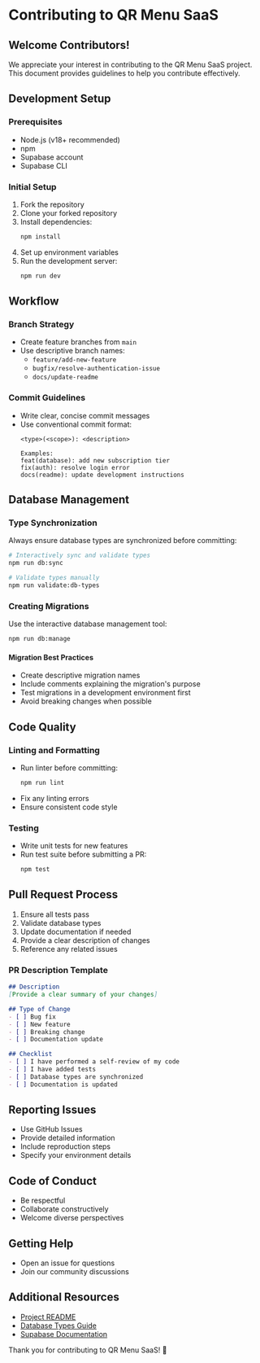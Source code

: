 # Contributing to QR Menu SaaS

## Welcome Contributors!

We appreciate your interest in contributing to the QR Menu SaaS project. This document provides guidelines to help you contribute effectively.

## Development Setup

### Prerequisites
- Node.js (v18+ recommended)
- npm
- Supabase account
- Supabase CLI

### Initial Setup
1. Fork the repository
2. Clone your forked repository
3. Install dependencies:
   ```bash
   npm install
   ```
4. Set up environment variables
5. Run the development server:
   ```bash
   npm run dev
   ```

## Workflow

### Branch Strategy
- Create feature branches from `main`
- Use descriptive branch names:
  - `feature/add-new-feature`
  - `bugfix/resolve-authentication-issue`
  - `docs/update-readme`

### Commit Guidelines
- Write clear, concise commit messages
- Use conventional commit format:
  ```
  <type>(<scope>): <description>
  
  Examples:
  feat(database): add new subscription tier
  fix(auth): resolve login error
  docs(readme): update development instructions
  ```

## Database Management

### Type Synchronization
Always ensure database types are synchronized before committing:

```bash
# Interactively sync and validate types
npm run db:sync

# Validate types manually
npm run validate:db-types
```

### Creating Migrations
Use the interactive database management tool:
```bash
npm run db:manage
```

#### Migration Best Practices
- Create descriptive migration names
- Include comments explaining the migration's purpose
- Test migrations in a development environment first
- Avoid breaking changes when possible

## Code Quality

### Linting and Formatting
- Run linter before committing:
  ```bash
  npm run lint
  ```
- Fix any linting errors
- Ensure consistent code style

### Testing
- Write unit tests for new features
- Run test suite before submitting a PR:
  ```bash
  npm test
  ```

## Pull Request Process
1. Ensure all tests pass
2. Validate database types
3. Update documentation if needed
4. Provide a clear description of changes
5. Reference any related issues

### PR Description Template
```markdown
## Description
[Provide a clear summary of your changes]

## Type of Change
- [ ] Bug fix
- [ ] New feature
- [ ] Breaking change
- [ ] Documentation update

## Checklist
- [ ] I have performed a self-review of my code
- [ ] I have added tests
- [ ] Database types are synchronized
- [ ] Documentation is updated
```

## Reporting Issues
- Use GitHub Issues
- Provide detailed information
- Include reproduction steps
- Specify your environment details

## Code of Conduct
- Be respectful
- Collaborate constructively
- Welcome diverse perspectives

## Getting Help
- Open an issue for questions
- Join our community discussions

## Additional Resources
- [Project README](README.md)
- [Database Types Guide](DATABASE_TYPES.md)
- [Supabase Documentation](https://supabase.com/docs)

Thank you for contributing to QR Menu SaaS! 🎉
